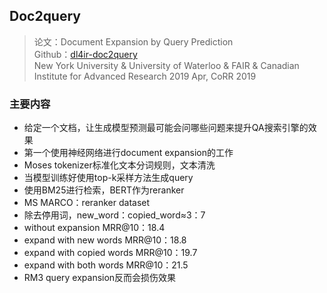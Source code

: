 ## Doc2query
> 论文：Document Expansion by Query Prediction  
> Github：[dl4ir-doc2query](https://github.com/nyu-dl/dl4ir-doc2query)  
> New York University & University of Waterloo & FAIR & Canadian Institute for Advanced Research 2019 Apr, CoRR 2019

### 主要内容
- 给定一个文档，让生成模型预测最可能会问哪些问题来提升QA搜索引擎的效果
- 第一个使用神经网络进行document expansion的工作
- Moses tokenizer标准化文本分词规则，文本清洗
- 当模型训练好使用top-k采样方法生成query
- 使用BM25进行检索，BERT作为reranker
- MS MARCO：reranker dataset
- 除去停用词，new_word：copied_word≈3：7
- without expansion MRR@10：18.4
- expand with new words MRR@10：18.8
- expand with copied words MRR@10：19.7
- expand with both words MRR@10：21.5
- RM3 query expansion反而会损伤效果